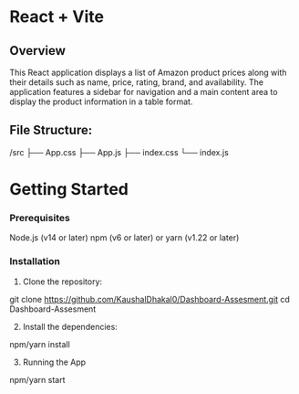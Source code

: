 # React + Vite

## Overview
This React application displays a list of Amazon product prices along with their details such as name, price, rating, brand, and availability. The application features a sidebar for navigation and a main content area to display the product information in a table format.

## File Structure:
/src
  ├── App.css
  ├── App.js
  ├── index.css
  └── index.js

# Getting Started

### Prerequisites
Node.js (v14 or later)
npm (v6 or later) or yarn (v1.22 or later)
### Installation
1. Clone the repository:

git clone https://github.com/KaushalDhakal0/Dashboard-Assesment.git
cd Dashboard-Assesment

2. Install the dependencies:

npm/yarn install

3. Running the App

npm/yarn start

